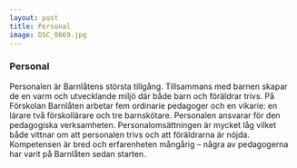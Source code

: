 ```yaml
---
layout: post
title: Personal
image: DSC_0669.jpg
---
```

### Personal
Personalen är Barnlåtens största tillgång. Tillsammans med barnen skapar de en varm och utvecklande miljö där både barn 
och föräldrar trivs. 
På Förskolan Barnlåten arbetar fem ordinarie pedagoger och en vikarie: en lärare två förskollärare och tre barnskötare. 
Personalen ansvarar för den pedagogiska verksamheten. Personalomsättningen är mycket låg vilket både vittnar om att 
personalen trivs och att föräldrarna är nöjda. Kompetensen är bred och erfarenheten mångårig – några av pedagogerna har 
varit på Barnlåten sedan starten.